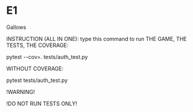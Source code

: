 # E1
Gallows

INSTRUCTION (ALL IN ONE):
type this command to run THE GAME, THE TESTS, THE COVERAGE:

pytest --cov=. tests/auth_test.py

WITHOUT COVERAGE:

pytest tests/auth_test.py

!WARNING!

!DO NOT RUN TESTS ONLY!
